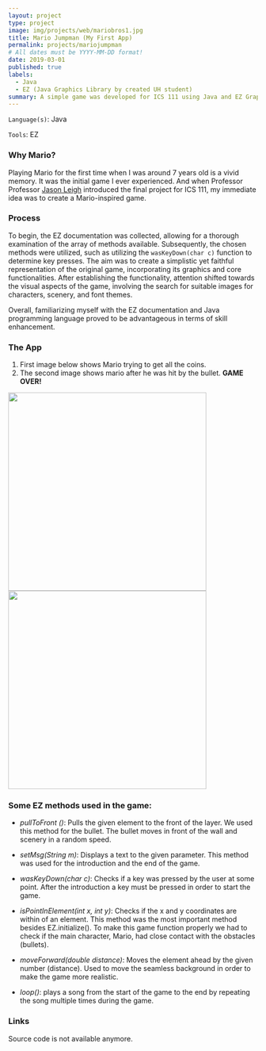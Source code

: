 ```yaml
---
layout: project
type: project
image: img/projects/web/mariobros1.jpg
title: Mario Jumpman (My First App)
permalink: projects/mariojumpman
# All dates must be YYYY-MM-DD format!
date: 2019-03-01
published: true
labels:
  - Java
  - EZ (Java Graphics Library by created UH student)
summary: A simple game was developed for ICS 111 using Java and EZ Graphics, drawing inspiration from the renowned video game character, Mario, widely considered one of the coolest in the world.
---
```


```Language(s)```: Java

```Tools```: EZ

### Why Mario?

Playing Mario for the first time when I was around 7 years old is a vivid memory. It was the initial game I ever experienced. And when Professor Professor [Jason Leigh](https://www.mindmeister.com/map/2671123807?t=8kkUtoEmru) introduced the final project for ICS 111, my immediate idea was to create a Mario-inspired game.

### Process

To begin, the EZ documentation was collected, allowing for a thorough examination of the array of methods available. Subsequently, the chosen methods were utilized, such as utilizing the ```wasKeyDown(char c)``` function to determine key presses. The aim was to create a simplistic yet faithful representation of the original game, incorporating its graphics and core functionalities. After establishing the functionality, attention shifted towards the visual aspects of the game, involving the search for suitable images for characters, scenery, and font themes.

Overall, familiarizing myself with the EZ documentation and Java programming language proved to be advantageous in terms of skill enhancement.

### The App

1. First image below shows Mario trying to get all the coins.
2. The second image shows mario after he was hit by the bullet. **GAME OVER!**

<div class="text-center p-4">
  <img width="400px" src="../img/projects/web/mariobros2.png" class="img-thumbnail" >
  <img width="400px" src="../img/projects/web/mariobros3.png" class="img-thumbnail" >
</div>


### Some EZ methods used in the game:

- *pullToFront ()*: Pulls the given element to the front of the layer.
We used this method for the bullet. The bullet moves in front of the
wall and scenery in a random speed.

- *setMsg(String m)*: Displays a text to the given parameter.
This method was used for the introduction and the end of the game.

- *wasKeyDown(char c)*: Checks if a key was pressed by the user at some point.
After the introduction a key must be pressed in order to start the game.

- *isPointInElement(int x, int y)*: Checks if the x and y coordinates are within of an element.
This method was the most important method besides EZ.initialize(). To make this game function
properly we had to check if the main character, Mario, had close contact with the obstacles (bullets).

- *moveForward(double distance)*: Moves the element ahead by the given number (distance).
Used to move the seamless background in order to make the game more realistic.

- *loop()*: plays a song from the start of the game to the end by repeating the song multiple times during the game.

### Links
Source code is not available anymore.